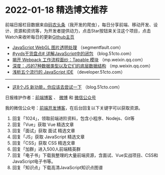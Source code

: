 # 2022-01-18 精选博文推荐

前端日报栏目数据来自[码农头条](http://hao.caibaojian.com.cn/)（我开发的爬虫），每日分享前端、移动开发、设计、资源和资讯等，为开发者提供动力，点击Star按钮来关注这个项目，点击Watch来收听每日的更新[Github主页](https://github.com/kujian/frontendDaily)
* [JavaScript WebGL 图片透明处理](https://segmentfault.com/a/1190000041293517) （segmentfault.com）
* [#yyds干货盘点# 详解JavaScript中的闭包](https://blog.51cto.com/u_14951962/4936246) （blog.51cto.com）
* [揭开 Webpack 工作流程面纱：Tapable 模块](https://mp.weixin.qq.com/s?__biz=MzUxOTE5MTY4MQ==&mid=2247486324&idx=1&sn=fb66ecd30e65fb444084e3c48ec7be48) （mp.weixin.qq.com）
* [深度：JS的7种数据类型以及它们的底层数据结构](https://mp.weixin.qq.com/s?__biz=MzkwODIwMDY2OQ==&mid=2247492481&idx=1&sn=23e6b947a1e571997cfb44f8356f8a02) （mp.weixin.qq.com）
* [浅析五个流行的 JavaScript IDE](https://developer.51cto.com/art/202201/699472.htm) （developer.51cto.com）

***
* [这8个JS 新功能，你应该去尝试一下](https://blog.51cto.com/u_15214399/4937340) （blog.51cto.com）

日报维护作者：[前端博客](http://caibaojian.com.cn/) 、 [微博](http://weibo.com/kujian) 和 [微信公众号](https://open.weixin.qq.com/qr/code?username=caibaojian_com)

我的微信公众号：[前端开发博客](https://open.weixin.qq.com/qr/code?username=caibaojian_com)，在后台回复以下关键字可以获取资源。

1. 回复「1024」，领取前端进阶资料，包含小程序、Nodejs、Git等
2. 回复「Vue」获取 Vue 精选文章
3. 回复「面试」获取 面试 精选文章
4. 回复「JS」获取 JavaScript 精选文章
5. 回复「CSS」获取 CSS 精选文章
6. 回复「加群」进入500人前端精英群
7. 回复「电子书」下载我整理的大量前端资源，含面试、Vue实战项目、CSS和JavaScript电子书等。
8. 回复「知识点」下载高清JavaScript知识点图谱